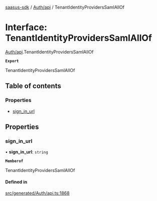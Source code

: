[saasus-sdk](../README.md) / [Auth/api](../modules/Auth_api.md) / TenantIdentityProvidersSamlAllOf

# Interface: TenantIdentityProvidersSamlAllOf

[Auth/api](../modules/Auth_api.md).TenantIdentityProvidersSamlAllOf

**`Export`**

TenantIdentityProvidersSamlAllOf

## Table of contents

### Properties

- [sign\_in\_url](Auth_api.TenantIdentityProvidersSamlAllOf.md#sign_in_url)

## Properties

### sign\_in\_url

• **sign\_in\_url**: `string`

**`Memberof`**

TenantIdentityProvidersSamlAllOf

#### Defined in

[src/generated/Auth/api.ts:1868](https://github.com/saasus-platform/saasus-sdk-javascript/blob/c6c266c/src/generated/Auth/api.ts#L1868)
